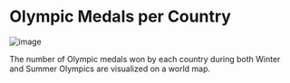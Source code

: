 # Olympic Medals per Country

![image](https://github.com/vitoperez117/Olympic-Medals-Project/assets/52138860/52e83709-1132-4041-aa2d-7345f7db7bdd)

The number of Olympic medals won by each country during both Winter and Summer Olympics are visualized on a world map.
